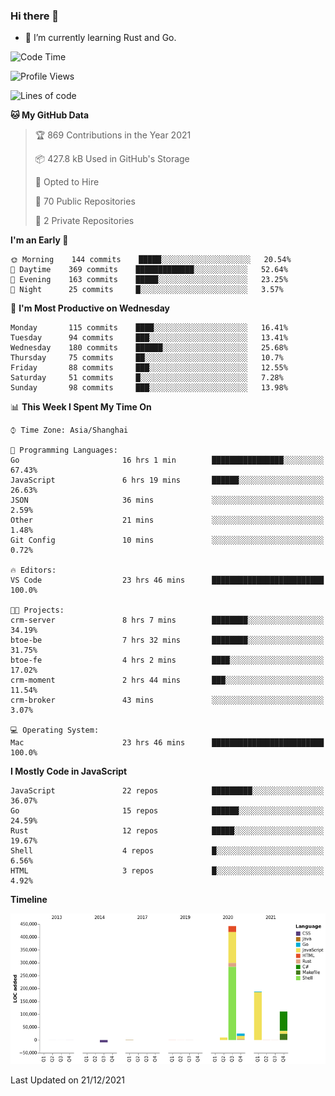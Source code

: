 ### Hi there 👋

- 🌱 I’m currently learning Rust and Go.

<!--START_SECTION:waka-->
![Code Time](http://img.shields.io/badge/Code%20Time-44%20hrs%2015%20mins-blue)

![Profile Views](http://img.shields.io/badge/Profile%20Views-12-blue)

![Lines of code](https://img.shields.io/badge/From%20Hello%20World%20I%27ve%20Written-770%20Thousand%20lines%20of%20code-blue)

**🐱 My GitHub Data** 

> 🏆 869 Contributions in the Year 2021
 > 
> 📦 427.8 kB Used in GitHub's Storage 
 > 
> 💼 Opted to Hire
 > 
> 📜 70 Public Repositories 
 > 
> 🔑 2 Private Repositories  
 > 
**I'm an Early 🐤** 

```text
🌞 Morning    144 commits    █████░░░░░░░░░░░░░░░░░░░░   20.54% 
🌆 Daytime    369 commits    █████████████░░░░░░░░░░░░   52.64% 
🌃 Evening    163 commits    █████░░░░░░░░░░░░░░░░░░░░   23.25% 
🌙 Night      25 commits     █░░░░░░░░░░░░░░░░░░░░░░░░   3.57%

```
📅 **I'm Most Productive on Wednesday** 

```text
Monday       115 commits    ████░░░░░░░░░░░░░░░░░░░░░   16.41% 
Tuesday      94 commits     ███░░░░░░░░░░░░░░░░░░░░░░   13.41% 
Wednesday    180 commits    ██████░░░░░░░░░░░░░░░░░░░   25.68% 
Thursday     75 commits     ██░░░░░░░░░░░░░░░░░░░░░░░   10.7% 
Friday       88 commits     ███░░░░░░░░░░░░░░░░░░░░░░   12.55% 
Saturday     51 commits     █░░░░░░░░░░░░░░░░░░░░░░░░   7.28% 
Sunday       98 commits     ███░░░░░░░░░░░░░░░░░░░░░░   13.98%

```


📊 **This Week I Spent My Time On** 

```text
⌚︎ Time Zone: Asia/Shanghai

💬 Programming Languages: 
Go                       16 hrs 1 min        ████████████████░░░░░░░░░   67.43% 
JavaScript               6 hrs 19 mins       ██████░░░░░░░░░░░░░░░░░░░   26.63% 
JSON                     36 mins             ░░░░░░░░░░░░░░░░░░░░░░░░░   2.59% 
Other                    21 mins             ░░░░░░░░░░░░░░░░░░░░░░░░░   1.48% 
Git Config               10 mins             ░░░░░░░░░░░░░░░░░░░░░░░░░   0.72%

🔥 Editors: 
VS Code                  23 hrs 46 mins      █████████████████████████   100.0%

🐱‍💻 Projects: 
crm-server               8 hrs 7 mins        ████████░░░░░░░░░░░░░░░░░   34.19% 
btoe-be                  7 hrs 32 mins       ████████░░░░░░░░░░░░░░░░░   31.75% 
btoe-fe                  4 hrs 2 mins        ████░░░░░░░░░░░░░░░░░░░░░   17.02% 
crm-moment               2 hrs 44 mins       ███░░░░░░░░░░░░░░░░░░░░░░   11.54% 
crm-broker               43 mins             ░░░░░░░░░░░░░░░░░░░░░░░░░   3.07%

💻 Operating System: 
Mac                      23 hrs 46 mins      █████████████████████████   100.0%

```

**I Mostly Code in JavaScript** 

```text
JavaScript               22 repos            █████████░░░░░░░░░░░░░░░░   36.07% 
Go                       15 repos            ██████░░░░░░░░░░░░░░░░░░░   24.59% 
Rust                     12 repos            █████░░░░░░░░░░░░░░░░░░░░   19.67% 
Shell                    4 repos             █░░░░░░░░░░░░░░░░░░░░░░░░   6.56% 
HTML                     3 repos             █░░░░░░░░░░░░░░░░░░░░░░░░   4.92%

```


**Timeline**

![Chart not found](https://raw.githubusercontent.com/elton/elton/main/charts/bar_graph.png) 


 Last Updated on 21/12/2021
<!--END_SECTION:waka-->

<!--
**elton/elton** is a ✨ _special_ ✨ repository because its `README.md` (this file) appears on your GitHub profile.

Here are some ideas to get you started:

- 🔭 I’m currently working on ...
- 🌱 I’m currently learning ...
- 👯 I’m looking to collaborate on ...
- 🤔 I’m looking for help with ...
- 💬 Ask me about ...
- 📫 How to reach me: ...
- 😄 Pronouns: ...
- ⚡ Fun fact: ...
-->
